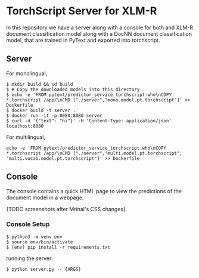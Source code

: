 # TorchScript Server for XLM-R
In this repository we have a server along with a console for both and XLM-R document classification model along with a DocNN document classification model, that are trained in PyText and exported into torchscript.


## Server
For monolingual,
```
$ mkdir build && cd build
$ # Copy the downloaded models into this directory
$ echo -e 'FROM pytext/predictor_service_torchscript:who\nCOPY *.torchscript /app/\nCMD ["./server","mono.model.pt.torchscript"]' >> Dockerfile
$ docker build -t server .
$ docker run -it -p 8080:8080 server
$ curl -d '{"text": "hi"}' -H 'Content-Type: application/json' localhost:8080
```
For multilingual,
```
echo -e 'FROM pytext/predictor_service_torchscript:who\nCOPY *.torchscript /app/\nCMD ["./server","multi.model.pt.torchscript", "multi.vocab.model.pt.torchscript"]' >> Dockerfile
```


## Console
The console contains a quick HTML page to view the predictions of the document model in a webpage. 

{TODO screenshots after Mrinal's CSS changes}

### Console Setup

```
$ python3 -m venv env
$ source env/bin/activate
$ (env) pip install -r requirements.txt
```

running the server:
```
$ python server.py -- {ARGS}
```
